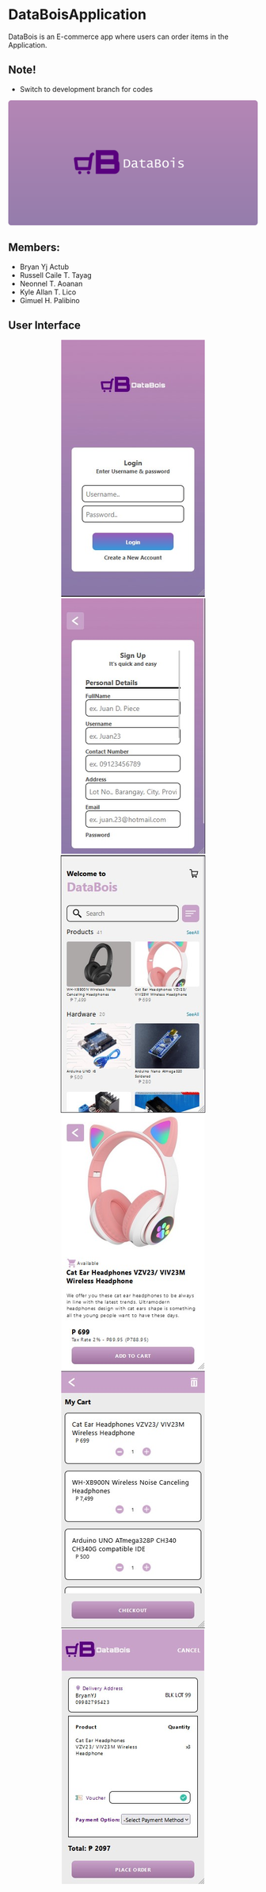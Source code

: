 # DataBoisApplication
DataBois is an E-commerce app where users can order items in the Application.
## Note!
 - Switch to development branch for codes

![Banner](images/Banner.png)

## Members:
- Bryan Yj Actub
- Russell Caile T. Tayag
- Neonnel T. Aoanan
- Kyle Allan T. Lico
- Gimuel H. Palibino

## User Interface
<p align=center>
  <img src="/images/Login.jpg" /> <br>
  <img src="/images/Register.jpg" /> <br>
  <img src="/images/Home.jpg" /> <br>
  <img src="/images/Product.jpg" /> <br>
  <img src="/images/Cart.jpg" /> <br>
  <img src="/images/Checkout.jpg" /> <br>
</p>

